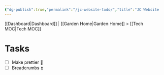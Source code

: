 ```yaml
---
{"dg-publish":true,"permalink":"/jc-website-todo/","title":"JC Website List of TODOs","hide":true,"tags":["home","tech"],"noteIcon":"","created":"2024-09-25T17:03:46.391-07:00","updated":"2024-09-25T17:06:36.809-07:00"}
---
```


[[Dashboard\|Dashboard]] | [[Garden Home\|Garden Home]] > [[Tech MOC\|Tech MOC]]


# Tasks
- [ ] Make prettier 🔼 
- [ ] Breadcrumbs ⏫ 